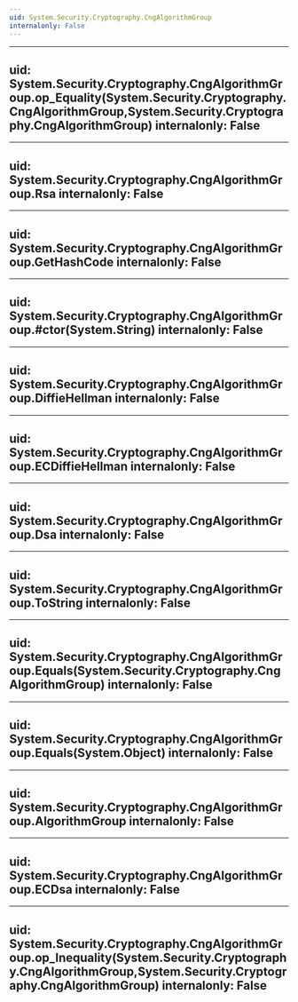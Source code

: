```yaml
---
uid: System.Security.Cryptography.CngAlgorithmGroup
internalonly: False
---
```


---
uid: System.Security.Cryptography.CngAlgorithmGroup.op_Equality(System.Security.Cryptography.CngAlgorithmGroup,System.Security.Cryptography.CngAlgorithmGroup)
internalonly: False
---

---
uid: System.Security.Cryptography.CngAlgorithmGroup.Rsa
internalonly: False
---

---
uid: System.Security.Cryptography.CngAlgorithmGroup.GetHashCode
internalonly: False
---

---
uid: System.Security.Cryptography.CngAlgorithmGroup.#ctor(System.String)
internalonly: False
---

---
uid: System.Security.Cryptography.CngAlgorithmGroup.DiffieHellman
internalonly: False
---

---
uid: System.Security.Cryptography.CngAlgorithmGroup.ECDiffieHellman
internalonly: False
---

---
uid: System.Security.Cryptography.CngAlgorithmGroup.Dsa
internalonly: False
---

---
uid: System.Security.Cryptography.CngAlgorithmGroup.ToString
internalonly: False
---

---
uid: System.Security.Cryptography.CngAlgorithmGroup.Equals(System.Security.Cryptography.CngAlgorithmGroup)
internalonly: False
---

---
uid: System.Security.Cryptography.CngAlgorithmGroup.Equals(System.Object)
internalonly: False
---

---
uid: System.Security.Cryptography.CngAlgorithmGroup.AlgorithmGroup
internalonly: False
---

---
uid: System.Security.Cryptography.CngAlgorithmGroup.ECDsa
internalonly: False
---

---
uid: System.Security.Cryptography.CngAlgorithmGroup.op_Inequality(System.Security.Cryptography.CngAlgorithmGroup,System.Security.Cryptography.CngAlgorithmGroup)
internalonly: False
---
